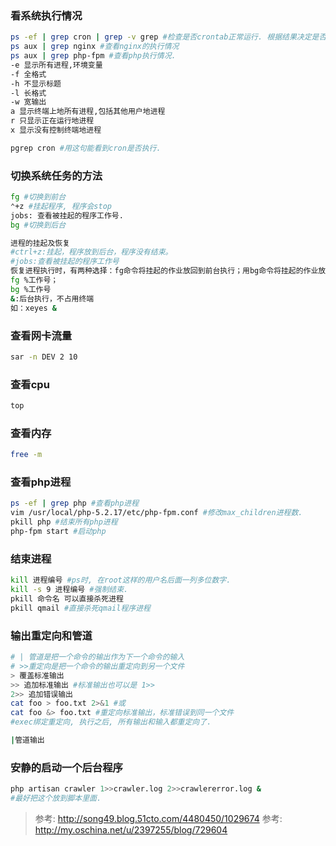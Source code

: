 ### 看系统执行情况

```sh
ps -ef | grep cron | grep -v grep #检查是否crontab正常运行. 根据结果决定是否重启(cron或者crond)
ps aux | grep nginx #查看nginx的执行情况
ps aux | grep php-fpm #查看php执行情况.
-e 显示所有进程,环境变量
-f 全格式
-h 不显示标题
-l 长格式
-w 宽输出
a 显示终端上地所有进程,包括其他用户地进程
r 只显示正在运行地进程
x 显示没有控制终端地进程

pgrep cron #用这句能看到cron是否执行. 
```

### 切换系统任务的方法

```sh
fg #切换到前台
⌃+z #挂起程序, 程序会stop
jobs: 查看被挂起的程序工作号.
bg #切换到后台

进程的挂起及恢复
#ctrl+z:挂起，程序放到后台，程序没有结束。
#jobs:查看被挂起的程序工作号
恢复进程执行时，有两种选择：fg命令将挂起的作业放回到前台执行；用bg命令将挂起的作业放到后台执行
fg %工作号；
bg %工作号
&:后台执行，不占用终端
如：xeyes &
```

### 查看网卡流量

```sh
sar -n DEV 2 10
```

### 查看cpu

```sh
top
```

### 查看内存

```sh
free -m
```

### 查看php进程

```sh
ps -ef | grep php #查看php进程
vim /usr/local/php-5.2.17/etc/php-fpm.conf #修改max_children进程数.
pkill php #结束所有php进程
php-fpm start #启动php
```

### 结束进程

```sh
kill 进程编号 #ps时, 在root这样的用户名后面一列多位数字.
kill -s 9 进程编号 #强制结束.
pkill 命令名 可以直接杀死进程
pkill qmail #直接杀死qmail程序进程
```

### 输出重定向和管道

```sh
# | 管道是把一个命令的输出作为下一个命令的输入
# >>重定向是把一个命令的输出重定向到另一个文件
> 覆盖标准输出
>> 追加标准输出 #标准输出也可以是 1>>
2>> 追加错误输出
cat foo > foo.txt 2>&1 #或
cat foo &> foo.txt #重定向标准输出，标准错误到同一个文件
#exec绑定重定向, 执行之后, 所有输出和输入都重定向了.

|管道输出
```

### 安静的启动一个后台程序

```sh
php artisan crawler 1>>crawler.log 2>>crawlererror.log &
#最好把这个放到脚本里面.
```



> 参考: http://song49.blog.51cto.com/4480450/1029674
> 参考: http://my.oschina.net/u/2397255/blog/729604

